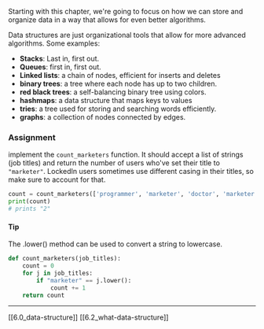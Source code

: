 Starting with this chapter, we're going to focus on how we can store and organize data in a way that allows for even better algorithms. 

Data structures are just organizational tools that allow for more advanced algorithms. Some examples:
- **Stacks**: Last in, first out. 
- **Queues**: first in, first out. 
- **Linked lists**: a chain of nodes, efficient for inserts and deletes
- **binary trees**: a tree where each node has up to two children. 
- **red black trees**: a self-balancing binary tree using colors. 
- **hashmaps**: a data structure that maps keys to values
- **tries**: a tree used for storing and searching words efficiently. 
- **graphs**: a collection of nodes connected by edges. 

### Assignment
implement the `count_marketers` function. It should accept a list of strings (job titles) and return the number of users who've set their title to `"marketer"`. LockedIn users sometimes use different casing in their titles, so make sure to account for that. 
``` python
count = count_marketers(['programmer', 'marketer', 'doctor', 'marketer'])
print(count)
# prints "2"
```
#### Tip
The .lower()  method can be used to convert a string to lowercase. 

``` python
def count_marketers(job_titles):
	count = 0
	for j in job_titles:
		if "marketer" == j.lower():
			count += 1
	return count
```

---
[[6.0_data-structure]]
[[6.2_what-data-structure]]
